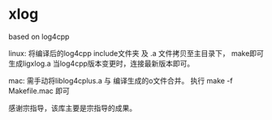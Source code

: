 xlog
====

based on log4cpp

linux:
将编译后的log4cpp include文件夹 及 .a 文件拷贝至主目录下， make即可生成ligxlog.a
当log4cpp版本变更时，连接最新版本即可。

mac:
需手动将liblog4cplus.a 与 编译生成的o文件合并。 
执行 make -f Makefile.mac 即可


感谢宗指导，该库主要是宗指导的成果。 
